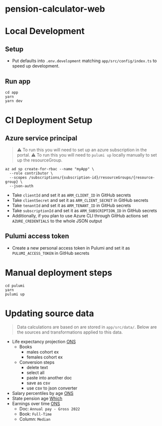 # pension-calculator-web

# Local Development

## Setup

- Put defaults into `.env.development` matching `app/src/config/index.ts` to speed up development.

## Run app

```shell
cd app
yarn
yarn dev
```

# CI Deployment Setup

## Azure service principal

> :warning: To run this you will need to set up an azure subscription in the portal.
> :warning: To run this you will need to `pulumi up` locally manually to set up the resourceGroup.

```shell
az ad sp create-for-rbac --name "myApp" \
  --role contributor \
  --scopes /subscriptions/{subscription-id}/resourceGroups/{resource-group} \
  --json-auth
```

- Take `clientId` and set it as `ARM_CLIENT_ID` in GitHub secrets
- Take `clientSecret` and set it as `ARM_CLIENT_SECRET` in GitHub secrets
- Take `tenantId` and set it as `ARM_TENANT_ID` in GitHub secrets
- Take `subscriptionId` and set it as `ARM_SUBSCRIPTION_ID` in GitHub secrets
- Additionally, if you plan to use Azure CLI through GitHub actions set `AZURE_CREDENTIALS` to the whole JSON output

## Pulumi access token

- Create a new personal access token in Pulumi and set it as `PULUMI_ACCESS_TOKEN` in GitHub secrets

# Manual deployment steps

```shell
cd pulumi
yarn
pulumi up
```

# Updating source data

> Data calculations are based on are stored in `app/src/data/`. Below are the sources and transformations applied to this data.

- Life expectancy projection [ONS](https://www.ons.gov.uk/peoplepopulationandcommunity/birthsdeathsandmarriages/lifeexpectancies/datasets/expectationoflifeprincipalprojectionunitedkingdom)
  - Books
    - males cohort ex
    - females cohort ex
  - Conversion steps
    - delete text
    - select all
    - paste into another doc
    - save as csv
    - use csv to json converter
- Salary percentiles by age [ONS](https://occaminvesting.co.uk/average-uk-salary-by-age/)
- State pension age [Which](https://www.which.co.uk/money/pensions-and-retirement/state-pension/state-pension-age-calculator-aIGrn9D5tei4)
- Earnings over time [ONS](https://www.ons.gov.uk/employmentandlabourmarket/peopleinwork/earningsandworkinghours/datasets/agegroupashetable6)
  - Doc: `Annual pay - Gross 2022`
  - Book: `Full-Time`
  - Column: `Median`